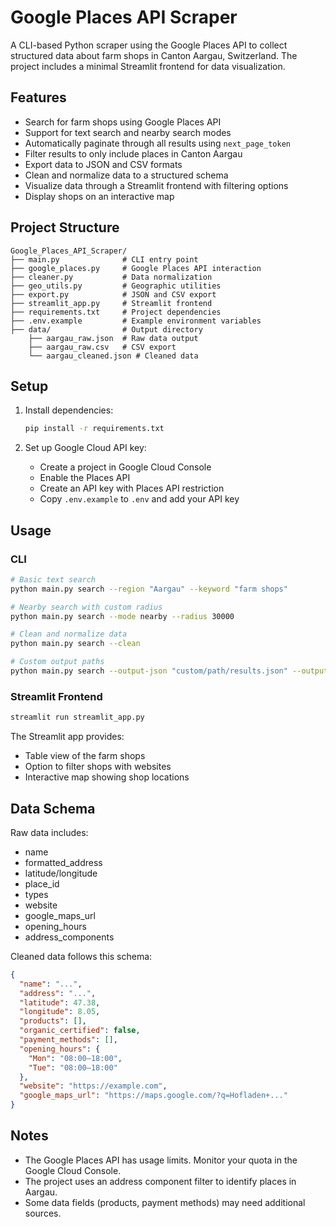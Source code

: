 # Google Places API Scraper

A CLI-based Python scraper using the Google Places API to collect structured data about farm shops in Canton Aargau, Switzerland. The project includes a minimal Streamlit frontend for data visualization.

## Features

- Search for farm shops using Google Places API
- Support for text search and nearby search modes
- Automatically paginate through all results using `next_page_token`
- Filter results to only include places in Canton Aargau
- Export data to JSON and CSV formats
- Clean and normalize data to a structured schema
- Visualize data through a Streamlit frontend with filtering options
- Display shops on an interactive map

## Project Structure

```
Google_Places_API_Scraper/
├── main.py              # CLI entry point
├── google_places.py     # Google Places API interaction
├── cleaner.py           # Data normalization
├── geo_utils.py         # Geographic utilities
├── export.py            # JSON and CSV export
├── streamlit_app.py     # Streamlit frontend
├── requirements.txt     # Project dependencies
├── .env.example         # Example environment variables
├── data/                # Output directory
    ├── aargau_raw.json  # Raw data output
    ├── aargau_raw.csv   # CSV export
    └── aargau_cleaned.json # Cleaned data
```

## Setup

1. Install dependencies:
   ```bash
   pip install -r requirements.txt
   ```

2. Set up Google Cloud API key:
   - Create a project in Google Cloud Console
   - Enable the Places API
   - Create an API key with Places API restriction
   - Copy `.env.example` to `.env` and add your API key

## Usage

### CLI

```bash
# Basic text search
python main.py search --region "Aargau" --keyword "farm shops"

# Nearby search with custom radius
python main.py search --mode nearby --radius 30000

# Clean and normalize data
python main.py search --clean

# Custom output paths
python main.py search --output-json "custom/path/results.json" --output-csv "custom/path/results.csv"
```

### Streamlit Frontend

```bash
streamlit run streamlit_app.py
```

The Streamlit app provides:
- Table view of the farm shops
- Option to filter shops with websites
- Interactive map showing shop locations

## Data Schema

Raw data includes:
- name
- formatted_address
- latitude/longitude
- place_id
- types
- website
- google_maps_url
- opening_hours
- address_components

Cleaned data follows this schema:
```json
{
  "name": "...",
  "address": "...",
  "latitude": 47.38,
  "longitude": 8.05,
  "products": [],
  "organic_certified": false,
  "payment_methods": [],
  "opening_hours": {
    "Mon": "08:00–18:00",
    "Tue": "08:00–18:00"
  },
  "website": "https://example.com",
  "google_maps_url": "https://maps.google.com/?q=Hofladen+..."
}
```

## Notes

- The Google Places API has usage limits. Monitor your quota in the Google Cloud Console.
- The project uses an address component filter to identify places in Aargau.
- Some data fields (products, payment methods) may need additional sources. 